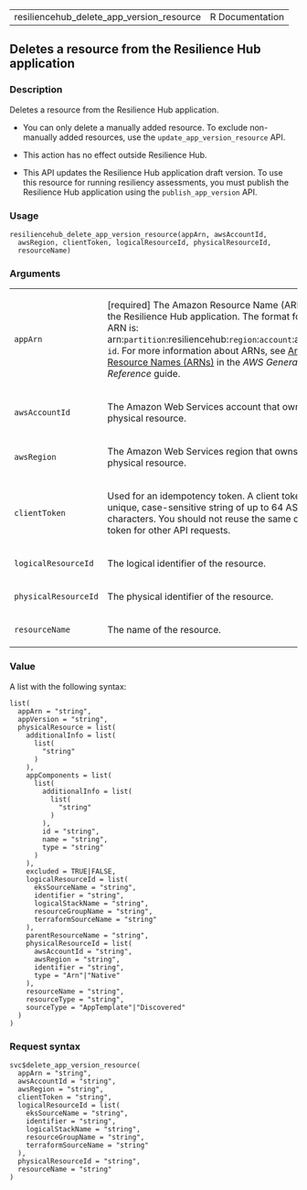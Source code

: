 <table style="width: 100%;">
<tbody>
<tr class="odd">
<td>resiliencehub_delete_app_version_resource</td>
<td style="text-align: right;">R Documentation</td>
</tr>
</tbody>
</table>

## Deletes a resource from the Resilience Hub application

### Description

Deletes a resource from the Resilience Hub application.

-   You can only delete a manually added resource. To exclude
    non-manually added resources, use the `update_app_version_resource`
    API.

-   This action has no effect outside Resilience Hub.

-   This API updates the Resilience Hub application draft version. To
    use this resource for running resiliency assessments, you must
    publish the Resilience Hub application using the
    `publish_app_version` API.

### Usage

    resiliencehub_delete_app_version_resource(appArn, awsAccountId,
      awsRegion, clientToken, logicalResourceId, physicalResourceId,
      resourceName)

### Arguments

<table>
<colgroup>
<col style="width: 35%" />
<col style="width: 65%" />
</colgroup>
<tbody>
<tr class="odd">
<td><code
id="resiliencehub_delete_app_version_resource_:_appArn">appArn</code></td>
<td><p>[required] The Amazon Resource Name (ARN) of the Resilience Hub
application. The format for this ARN is:
arn:<code>partition</code>:resiliencehub:<code>region</code>:<code>account</code>:app/<code>app-id</code>.
For more information about ARNs, see <a
href="https://docs.aws.amazon.com/IAM/latest/UserGuide/reference-arns.html">Amazon
Resource Names (ARNs)</a> in the <em>AWS General Reference</em>
guide.</p></td>
</tr>
<tr class="even">
<td><code
id="resiliencehub_delete_app_version_resource_:_awsAccountId">awsAccountId</code></td>
<td><p>The Amazon Web Services account that owns the physical
resource.</p></td>
</tr>
<tr class="odd">
<td><code
id="resiliencehub_delete_app_version_resource_:_awsRegion">awsRegion</code></td>
<td><p>The Amazon Web Services region that owns the physical
resource.</p></td>
</tr>
<tr class="even">
<td><code
id="resiliencehub_delete_app_version_resource_:_clientToken">clientToken</code></td>
<td><p>Used for an idempotency token. A client token is a unique,
case-sensitive string of up to 64 ASCII characters. You should not reuse
the same client token for other API requests.</p></td>
</tr>
<tr class="odd">
<td><code
id="resiliencehub_delete_app_version_resource_:_logicalResourceId">logicalResourceId</code></td>
<td><p>The logical identifier of the resource.</p></td>
</tr>
<tr class="even">
<td><code
id="resiliencehub_delete_app_version_resource_:_physicalResourceId">physicalResourceId</code></td>
<td><p>The physical identifier of the resource.</p></td>
</tr>
<tr class="odd">
<td><code
id="resiliencehub_delete_app_version_resource_:_resourceName">resourceName</code></td>
<td><p>The name of the resource.</p></td>
</tr>
</tbody>
</table>

### Value

A list with the following syntax:

    list(
      appArn = "string",
      appVersion = "string",
      physicalResource = list(
        additionalInfo = list(
          list(
            "string"
          )
        ),
        appComponents = list(
          list(
            additionalInfo = list(
              list(
                "string"
              )
            ),
            id = "string",
            name = "string",
            type = "string"
          )
        ),
        excluded = TRUE|FALSE,
        logicalResourceId = list(
          eksSourceName = "string",
          identifier = "string",
          logicalStackName = "string",
          resourceGroupName = "string",
          terraformSourceName = "string"
        ),
        parentResourceName = "string",
        physicalResourceId = list(
          awsAccountId = "string",
          awsRegion = "string",
          identifier = "string",
          type = "Arn"|"Native"
        ),
        resourceName = "string",
        resourceType = "string",
        sourceType = "AppTemplate"|"Discovered"
      )
    )

### Request syntax

    svc$delete_app_version_resource(
      appArn = "string",
      awsAccountId = "string",
      awsRegion = "string",
      clientToken = "string",
      logicalResourceId = list(
        eksSourceName = "string",
        identifier = "string",
        logicalStackName = "string",
        resourceGroupName = "string",
        terraformSourceName = "string"
      ),
      physicalResourceId = "string",
      resourceName = "string"
    )

